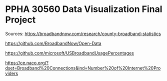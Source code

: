 # PPHA 30560 Data Visualization Final Project



Sources:
https://broadbandnow.com/research/county-broadband-statistics

https://github.com/BroadbandNow/Open-Data

https://github.com/microsoft/USBroadbandUsagePercentages

https://ce.naco.org/?dset=Broadband%20Connections&ind=Number%20of%20Internet%20Providers
